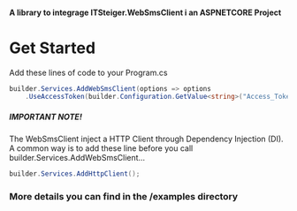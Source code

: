 #### A library to integrage ITSteiger.WebSmsClient i an ASPNETCORE Project
# Get Started

Add these lines of code to your Program.cs 
```csharp
builder.Services.AddWebSmsClient(options => options
    .UseAccessToken(builder.Configuration.GetValue<string>("Access_Token")!));
```

##### IMPORTANT NOTE!
The WebSmsClient inject a HTTP Client through Dependency Injection (DI).
A common way is to add these line before you call builder.Services.AddWebSmsClient...
```csharp
builder.Services.AddHttpClient();
```

### More details you can find in the /examples directory
